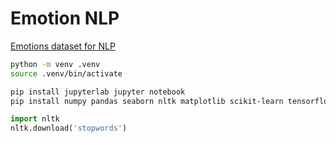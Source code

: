 # Emotion NLP

[Emotions dataset for NLP
](https://www.kaggle.com/datasets/praveengovi/emotions-dataset-for-nlp/)

```sh
python -m venv .venv
source .venv/bin/activate
```

```sh
pip install jupyterlab jupyter notebook
pip install numpy pandas seaborn nltk matplotlib scikit-learn tensorflow wordcloud
```

```python
import nltk
nltk.download('stopwords')
```
